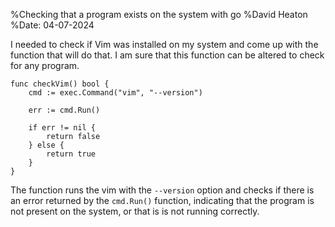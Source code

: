 %Checking that a program exists on the system with go
%David Heaton
%Date: 04-07-2024

I needed to check if Vim was installed on my system and come up with the
function that will do that. I am sure that this function can be altered to check
for any program.  

```
func checkVim() bool {
	cmd := exec.Command("vim", "--version")

	err := cmd.Run()

	if err != nil {
		return false
	} else {
		return true
	}
}

```

The function runs the vim with the `--version` option and checks if there is an
error returned by the `cmd.Run()` function, indicating that the program is not
present on the system, or that is is not running correctly.
